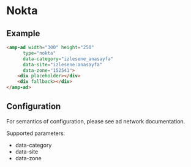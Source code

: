 <!---
Copyright 2015 The AMP HTML Authors. All Rights Reserved.

Licensed under the Apache License, Version 2.0 (the "License");
you may not use this file except in compliance with the License.
You may obtain a copy of the License at

      http://www.apache.org/licenses/LICENSE-2.0

Unless required by applicable law or agreed to in writing, software
distributed under the License is distributed on an "AS-IS" BASIS,
WITHOUT WARRANTIES OR CONDITIONS OF ANY KIND, either express or implied.
See the License for the specific language governing permissions and
limitations under the License.
-->

# Nokta

## Example

```html
<amp-ad width="300" height="250" 
	  type="nokta" 
	  data-category="izlesene_anasayfa" 
	  data-site="izlesene:anasayfa" 
	  data-zone="152541">
    <div placeholder></div>
    <div fallback></div>
</amp-ad>
```

## Configuration

For semantics of configuration, please see ad network documentation.

Supported parameters:

- data-category
- data-site
- data-zone